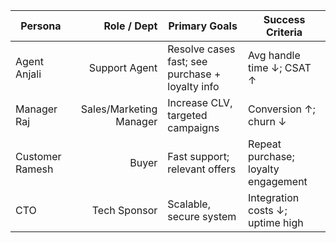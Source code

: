 | Persona         |             Role / Dept | Primary Goals                                   | Success Criteria                    |
| --------------- | ----------------------: | ----------------------------------------------- | ----------------------------------- |
| Agent Anjali    |           Support Agent | Resolve cases fast; see purchase + loyalty info | Avg handle time ↓; CSAT ↑           |
| Manager Raj     | Sales/Marketing Manager | Increase CLV, targeted campaigns                | Conversion ↑; churn ↓               |
| Customer Ramesh |                   Buyer | Fast support; relevant offers                   | Repeat purchase; loyalty engagement |
| CTO             |            Tech Sponsor | Scalable, secure system                         | Integration costs ↓; uptime high    |
